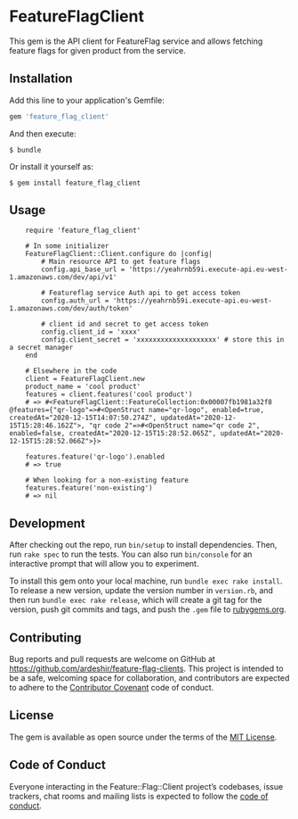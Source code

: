 # FeatureFlagClient

This gem is the API client for FeatureFlag service and allows fetching feature flags for given product from the service.

## Installation

Add this line to your application's Gemfile:

```ruby
gem 'feature_flag_client'
```

And then execute:

    $ bundle

Or install it yourself as:

    $ gem install feature_flag_client

## Usage

```
    require 'feature_flag_client'

    # In some initializer
    FeatureFlagClient::Client.configure do |config|
        # Main resource API to get feature flags
        config.api_base_url = 'https://yeahrnb59i.execute-api.eu-west-1.amazonaws.com/dev/api/v1'

        # Featureflag service Auth api to get access token
        config.auth_url = 'https://yeahrnb59i.execute-api.eu-west-1.amazonaws.com/dev/auth/token'

        # client id and secret to get access token
        config.client_id = 'xxxx'
        config.client_secret = 'xxxxxxxxxxxxxxxxxxxx' # store this in a secret manager
    end

    # Elsewhere in the code
    client = FeatureFlagClient.new
    product_name = 'cool product'
    features = client.features('cool product')
    # => #<FeatureFlagClient::FeatureCollection:0x00007fb1981a32f8 @features={"qr-logo"=>#<OpenStruct name="qr-logo", enabled=true, createdAt="2020-12-15T14:07:50.274Z", updatedAt="2020-12-15T15:28:46.162Z">, "qr code 2"=>#<OpenStruct name="qr code 2", enabled=false, createdAt="2020-12-15T15:28:52.065Z", updatedAt="2020-12-15T15:28:52.066Z">}>

    features.feature('qr-logo').enabled
    # => true

    # When looking for a non-existing feature
    features.feature('non-existing')
    # => nil

```

## Development

After checking out the repo, run `bin/setup` to install dependencies. Then, run `rake spec` to run the tests. You can also run `bin/console` for an interactive prompt that will allow you to experiment.

To install this gem onto your local machine, run `bundle exec rake install`. To release a new version, update the version number in `version.rb`, and then run `bundle exec rake release`, which will create a git tag for the version, push git commits and tags, and push the `.gem` file to [rubygems.org](https://rubygems.org).

## Contributing

Bug reports and pull requests are welcome on GitHub at https://github.com/ardeshir/feature-flag-clients. This project is intended to be a safe, welcoming space for collaboration, and contributors are expected to adhere to the [Contributor Covenant](http://contributor-covenant.org) code of conduct.

## License

The gem is available as open source under the terms of the [MIT License](https://opensource.org/licenses/MIT).

## Code of Conduct

Everyone interacting in the Feature::Flag::Client project’s codebases, issue trackers, chat rooms and mailing lists is expected to follow the [code of conduct](https://github.com/ardeshireshghi/feature-flag-clients/blob/master/lib/clients/ruby/feature-flag-client/CODE_OF_CONDUCT.md).
